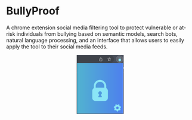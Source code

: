<h1>BullyProof</h1>
<p>
A chrome extension social media filtering tool to protect vulnerable or at-risk individuals from bullying based on semantic models, search bots, natural language processing, and an interface that allows users to easily apply the tool to their social media feeds.
</p>
<p align="center">
<img style="width: 25%; height: 25%;" src="chrome_store_photos/user_interface.png"></img>
</p>
